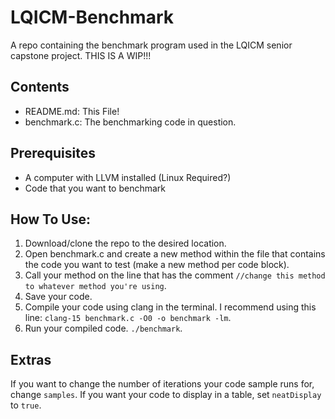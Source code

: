 # LQICM-Benchmark
A repo containing the benchmark program used in the LQICM senior capstone project. THIS IS A WIP!!!


## Contents
- README.md: This File!
- benchmark.c: The benchmarking code in question.

## Prerequisites
- A computer with LLVM installed (Linux Required?)
- Code that you want to benchmark

## How To Use:
1. Download/clone the repo to the desired location.
2. Open benchmark.c and create a new method within the file that contains the code you want to test (make a new method per code block).
3. Call your method on the line that has the comment `//change this method to whatever method you're using`.
4. Save your code.
5. Compile your code using clang in the terminal. I recommend using this line: `clang-15 benchmark.c -O0 -o benchmark -lm`.
6. Run your compiled code. `./benchmark`.

## Extras
If you want to change the number of iterations your code sample runs for, change `samples`.
If you want your code to display in a table, set `neatDisplay` to `true`.
